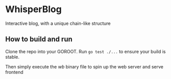 # WhisperBlog

Interactive blog, with a unique chain-like structure

## How to build and run

Clone the repo into your GOROOT. Run `go test ./...` to ensure your build is
stable.

Then simply execute the *wb* binary file to spin up the web server and serve
frontend